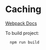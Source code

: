 # Caching

[Webpack Docs](https://webpack.js.org/guides/caching/)

To build project:

```
  npm run build
```

